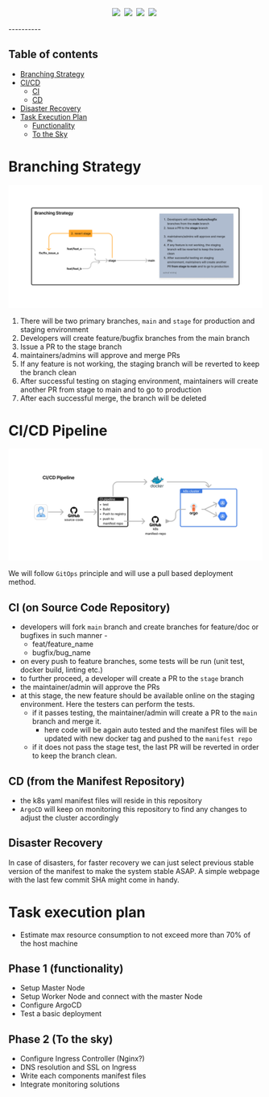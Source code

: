 <div align="center">

![](https://img.shields.io/badge/ArgoCD--orange?style=plastic&logo=argo)&nbsp;
![](https://img.shields.io/badge/Docker--blue?style=plastic&logo=docker)&nbsp;
![](https://img.shields.io/badge/Kubernetes--blue?style=plastic&logo=kubernetes)&nbsp;
![](https://img.shields.io/badge/GitHub-Actions-blue?style=plastic&logo=githubactions)&nbsp;

</div>
----------

## Table of contents
- [Branching Strategy](#branching-strategy)
- [CI/CD](#cicd-pipeline)
  - [CI](#ci-on-source-code-repository)
  - [CD](#cd-from-the-manifest-repository) 
- [Disaster Recovery](#disaster-recovery)
- [Task Execution Plan](#task-execution-plan)
  - [Functionality](#phase-1-functionality)
  - [To the Sky](#phase-2-to-the-sky)


# Branching Strategy
![branching](/dev_ops_pipeline/branching_strategy.png)

1. There will be two primary branches, `main` and `stage` for production and staging environment 
2. Developers will create feature/bugfix branches from the main branch
3. Issue a PR to the stage branch
4. maintainers/admins will approve and merge PRs
5. If any feature is not working, the staging branch will be reverted to keep the branch clean
6. After successful testing on staging environment, maintainers will create another PR from stage to main and to go to production
7. After each successful merge, the branch will be deleted

# CI/CD Pipeline
![cicd](/dev_ops_pipeline/ci_cd.png)

We will follow `GitOps` principle and will use a pull based deployment method.

## CI (on Source Code Repository)
- developers will fork `main` branch and create branches for feature/doc or bugfixes in such manner - 
  - feat/feature_name
  - bugfix/bug_name
- on every push to feature branches, some tests will be run (unit test, docker build, linting etc.)
- to further proceed, a developer will create a PR to the `stage` branch
- the maintainer/admin will approve the PRs
- at this stage, the new feature should be available online on the staging environment. Here the testers can perform the tests.
  - if it passes testing, the maintainer/admin will create a PR to the `main` branch and merge it.
    - here code will be again auto tested and the manifest files will be updated with new docker tag and pushed to the `manifest repo`
  - if it does not pass the stage test, the last PR will be reverted in order to keep the branch clean.

## CD (from the Manifest Repository)
- the k8s yaml manifest files will reside in this repository
- `ArgoCD` will keep on monitoring this repository to find any changes to adjust the cluster accordingly

## Disaster Recovery
In case of disasters, for faster recovery we can just select previous stable version of the manifest to make the system stable ASAP. A simple webpage with the last few commit SHA might come in handy.

# Task execution plan
- Estimate max resource consumption to not exceed more than 70% of the host machine
## Phase 1 (functionality)
- Setup Master Node
- Setup Worker Node and connect with the master Node
- Configure ArgoCD 
- Test a basic deployment

## Phase 2 (To the sky)
- Configure Ingress Controller (Nginx?)
- DNS resolution and SSL on Ingress
- Write each components manifest files 
- Integrate monitoring solutions